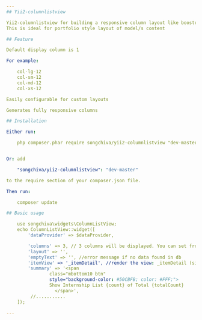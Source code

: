 ```yaml
---
## Yii2-columnlistview

Yii2-columnlistview for building a responsive column layout like boostrap
This is ideal for portfolio style layout of model/s content

## Feature

Default display column is 1

For example:

	col-lg-12
	col-sm-12
	col-md-12
	col-xs-12

Easily configurable for custom layouts

Generates fully responsive columns

## Installation

Either run:

	php composer.phar require songchiva/yii2-columnlistview "dev-master"


Or: add

	"songchiva/yii2-columnlistview": "dev-master"

to the require section of your composer.json file.

Then run: 

	composer update

## Basic usage

	use songchiva\widgets\ColumnListView;
	echo ColumnListView::widget([
		'dataProvider' => $dataProvider,

		'columns' => 3, // 3 columns will be displayed. You can set from value 2 to 12 of colunms property
		'layout' => '',
		'emptyText' => '', //error message if no data found in db
		'itemView' => '_itemDetail', //render the view: _itemDetail (single view)
		'summary' => '<span 
				class="mbottom10 btn" 
				style="background-color: #50CBFB; color: #FFF;"> 
				Show Internship List {count} of Total {totalCount}
			      </span>',
		 //...........
	]);

---
```


